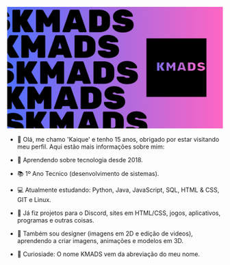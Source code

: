 ![KMADS](/KMADS3.png)

- 👋 Olá, me chamo 'Kaique' e tenho 15 anos, obrigado por estar visitando meu perfil. Aqui estão mais informações sobre mim:
- 📆 Aprendendo sobre tecnologia desde 2018.
- 📚 1º Ano Tecnico (desenvolvimento de sistemas).
- 💻 Atualmente estudando: Python, Java, JavaScript, SQL, HTML & CSS, GIT e Linux.
- 💼 Já fiz projetos para o Discord, sites em HTML/CSS, jogos, aplicativos, programas e outras coisas.
- 🎨 Também sou designer (imagens em 2D e edição de videos), aprendendo a criar imagens, animações e modelos em 3D.

- 👤 Curiosiade: O nome KMADS vem da abreviação do meu nome.
